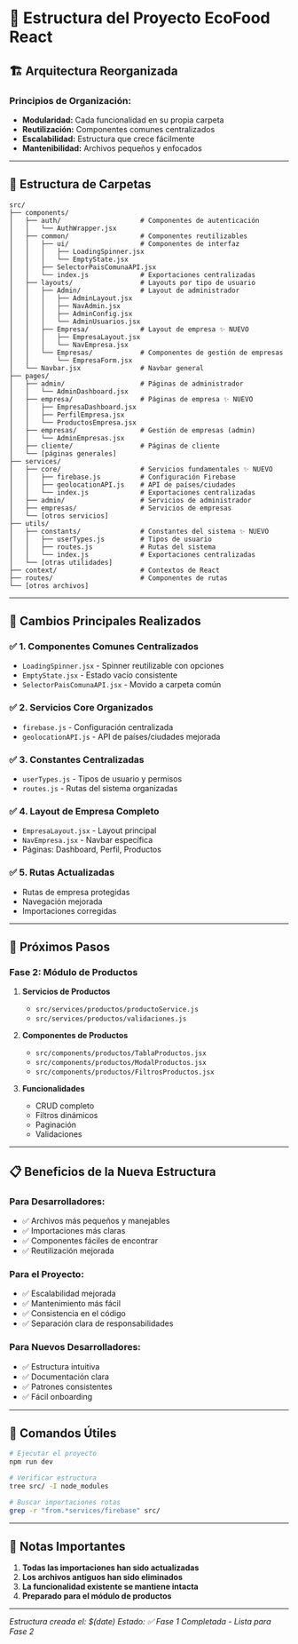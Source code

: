 # 📁 Estructura del Proyecto EcoFood React

## 🏗️ Arquitectura Reorganizada

### **Principios de Organización:**
- **Modularidad:** Cada funcionalidad en su propia carpeta
- **Reutilización:** Componentes comunes centralizados
- **Escalabilidad:** Estructura que crece fácilmente
- **Mantenibilidad:** Archivos pequeños y enfocados

---

## 📂 Estructura de Carpetas

```
src/
├── components/
│   ├── auth/                    # Componentes de autenticación
│   │   └── AuthWrapper.jsx
│   ├── common/                  # Componentes reutilizables
│   │   ├── ui/                  # Componentes de interfaz
│   │   │   ├── LoadingSpinner.jsx
│   │   │   └── EmptyState.jsx
│   │   ├── SelectorPaisComunaAPI.jsx
│   │   └── index.js             # Exportaciones centralizadas
│   ├── layouts/                 # Layouts por tipo de usuario
│   │   ├── Admin/               # Layout de administrador
│   │   │   ├── AdminLayout.jsx
│   │   │   ├── NavAdmin.jsx
│   │   │   ├── AdminConfig.jsx
│   │   │   └── AdminUsuarios.jsx
│   │   ├── Empresa/             # Layout de empresa ✨ NUEVO
│   │   │   ├── EmpresaLayout.jsx
│   │   │   └── NavEmpresa.jsx
│   │   └── Empresas/            # Componentes de gestión de empresas
│   │       └── EmpresaForm.jsx
│   └── Navbar.jsx               # Navbar general
├── pages/
│   ├── admin/                   # Páginas de administrador
│   │   └── AdminDashboard.jsx
│   ├── empresa/                 # Páginas de empresa ✨ NUEVO
│   │   ├── EmpresaDashboard.jsx
│   │   ├── PerfilEmpresa.jsx
│   │   └── ProductosEmpresa.jsx
│   ├── empresas/                # Gestión de empresas (admin)
│   │   └── AdminEmpresas.jsx
│   ├── cliente/                 # Páginas de cliente
│   └── [páginas generales]
├── services/
│   ├── core/                    # Servicios fundamentales ✨ NUEVO
│   │   ├── firebase.js          # Configuración Firebase
│   │   ├── geolocationAPI.js    # API de países/ciudades
│   │   └── index.js             # Exportaciones centralizadas
│   ├── admin/                   # Servicios de administrador
│   ├── empresas/                # Servicios de empresas
│   └── [otros servicios]
├── utils/
│   ├── constants/               # Constantes del sistema ✨ NUEVO
│   │   ├── userTypes.js         # Tipos de usuario
│   │   ├── routes.js            # Rutas del sistema
│   │   └── index.js             # Exportaciones centralizadas
│   └── [otras utilidades]
├── context/                     # Contextos de React
├── routes/                      # Componentes de rutas
└── [otros archivos]
```

---

## 🎯 **Cambios Principales Realizados**

### ✅ **1. Componentes Comunes Centralizados**
- `LoadingSpinner.jsx` - Spinner reutilizable con opciones
- `EmptyState.jsx` - Estado vacío consistente
- `SelectorPaisComunaAPI.jsx` - Movido a carpeta común

### ✅ **2. Servicios Core Organizados**
- `firebase.js` - Configuración centralizada
- `geolocationAPI.js` - API de países/ciudades mejorada

### ✅ **3. Constantes Centralizadas**
- `userTypes.js` - Tipos de usuario y permisos
- `routes.js` - Rutas del sistema organizadas

### ✅ **4. Layout de Empresa Completo**
- `EmpresaLayout.jsx` - Layout principal
- `NavEmpresa.jsx` - Navbar específica
- Páginas: Dashboard, Perfil, Productos

### ✅ **5. Rutas Actualizadas**
- Rutas de empresa protegidas
- Navegación mejorada
- Importaciones corregidas

---

## 🚀 **Próximos Pasos**

### **Fase 2: Módulo de Productos**
1. **Servicios de Productos**
   - `src/services/productos/productoService.js`
   - `src/services/productos/validaciones.js`

2. **Componentes de Productos**
   - `src/components/productos/TablaProductos.jsx`
   - `src/components/productos/ModalProductos.jsx`
   - `src/components/productos/FiltrosProductos.jsx`

3. **Funcionalidades**
   - CRUD completo
   - Filtros dinámicos
   - Paginación
   - Validaciones

---

## 📋 **Beneficios de la Nueva Estructura**

### **Para Desarrolladores:**
- ✅ Archivos más pequeños y manejables
- ✅ Importaciones más claras
- ✅ Componentes fáciles de encontrar
- ✅ Reutilización mejorada

### **Para el Proyecto:**
- ✅ Escalabilidad mejorada
- ✅ Mantenimiento más fácil
- ✅ Consistencia en el código
- ✅ Separación clara de responsabilidades

### **Para Nuevos Desarrolladores:**
- ✅ Estructura intuitiva
- ✅ Documentación clara
- ✅ Patrones consistentes
- ✅ Fácil onboarding

---

## 🔧 **Comandos Útiles**

```bash
# Ejecutar el proyecto
npm run dev

# Verificar estructura
tree src/ -I node_modules

# Buscar importaciones rotas
grep -r "from.*services/firebase" src/
```

---

## 📝 **Notas Importantes**

1. **Todas las importaciones han sido actualizadas**
2. **Los archivos antiguos han sido eliminados**
3. **La funcionalidad existente se mantiene intacta**
4. **Preparado para el módulo de productos**

---

*Estructura creada el: $(date)*
*Estado: ✅ Fase 1 Completada - Lista para Fase 2* 